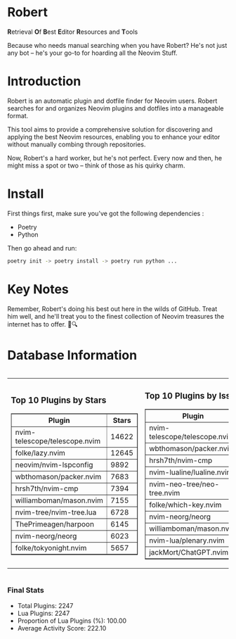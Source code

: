 # Robert

**R**etrieval
**O**f
**B**est
**E**ditor
**R**esources and
**T**ools

Because who needs manual searching when you have Robert?
He's not just any bot – he's your go-to for hoarding all the Neovim Stuff.

# Introduction
Robert is an automatic plugin and dotfile finder for Neovim users. Robert searches for and organizes Neovim plugins and dotfiles into a manageable format.

This tool aims to provide a comprehensive solution for discovering and applying the best Neovim resources, enabling you to enhance your editor without manually combing through repositories.

Now, Robert's a hard worker, but he's not perfect. Every now and then, he might miss a spot or two – think of those as his quirky charm. 

# Install
 First things first, make sure you've got the following dependencies :
  - Poetry 
  - Python 

Then go ahead and run:

```bash
poetry init -> poetry install -> poetry run python ...
```
# Key Notes

Remember, Robert's doing his best out here in the wilds of GitHub. Treat him well, and he'll treat you to the finest collection of Neovim treasures the internet has to offer. 🎩🔍


# Database Information

<div style='display:flex;flex-direction:row;justify-content:space-between;'><table><tr><td><h3>Top 10 Plugins by Stars</h3><table border="1"><tr><th>Plugin</th><th>Stars</th></tr><tr><td>nvim-telescope/telescope.nvim</td><td>14622</td></tr><tr><td>folke/lazy.nvim</td><td>12645</td></tr><tr><td>neovim/nvim-lspconfig</td><td>9892</td></tr><tr><td>wbthomason/packer.nvim</td><td>7683</td></tr><tr><td>hrsh7th/nvim-cmp</td><td>7394</td></tr><tr><td>williamboman/mason.nvim</td><td>7155</td></tr><tr><td>nvim-tree/nvim-tree.lua</td><td>6728</td></tr><tr><td>ThePrimeagen/harpoon</td><td>6145</td></tr><tr><td>nvim-neorg/neorg</td><td>6023</td></tr><tr><td>folke/tokyonight.nvim</td><td>5657</td></tr></table></td><td><h3>Top 10 Plugins by Issues</h3><table border="1"><tr><th>Plugin</th><th>Issues</th></tr><tr><td>nvim-telescope/telescope.nvim</td><td>331</td></tr><tr><td>wbthomason/packer.nvim</td><td>306</td></tr><tr><td>hrsh7th/nvim-cmp</td><td>250</td></tr><tr><td>nvim-lualine/lualine.nvim</td><td>213</td></tr><tr><td>nvim-neo-tree/neo-tree.nvim</td><td>191</td></tr><tr><td>folke/which-key.nvim</td><td>171</td></tr><tr><td>nvim-neorg/neorg</td><td>171</td></tr><tr><td>williamboman/mason.nvim</td><td>165</td></tr><tr><td>nvim-lua/plenary.nvim</td><td>125</td></tr><tr><td>jackMort/ChatGPT.nvim</td><td>107</td></tr></table></td><td><h3>Top 10 Plugins by Forks</h3><table border="1"><tr><th>Plugin</th><th>Forks</th></tr><tr><td>neovim/nvim-lspconfig</td><td>2028</td></tr><tr><td>nvim-telescope/telescope.nvim</td><td>801</td></tr><tr><td>nvim-tree/nvim-tree.lua</td><td>598</td></tr><tr><td>nvim-lualine/lualine.nvim</td><td>453</td></tr><tr><td>hrsh7th/nvim-cmp</td><td>369</td></tr><tr><td>folke/tokyonight.nvim</td><td>366</td></tr><tr><td>ThePrimeagen/harpoon</td><td>346</td></tr><tr><td>jackMort/ChatGPT.nvim</td><td>305</td></tr><tr><td>folke/lazy.nvim</td><td>302</td></tr><tr><td>nvimdev/lspsaga.nvim</td><td>285</td></tr></table></td></tr></table></div>

### Final Stats
- Total Plugins: 2247
- Lua Plugins: 2247
- Proportion of Lua Plugins (%): 100.00
- Average Activity Score: 222.10
